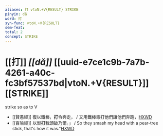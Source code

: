 ```yaml
---
aliases: 打 vtoN.+V{RESULT} STRIKE
pinyin: dǎ
word: 打
syn-func: vtoN.+V{RESULT}
sem-feat: 
total: 2
concept: STRIKE 
---
```

# [[打]] *[[dǎ]]*  [[uuid-e7ce1c9b-7a7b-4261-a40c-fc3bf57537bd|vtoN.+V{RESULT}]] [[STRIKE]]
strike so as to V
 - [[賢愚經]] 復以鐵棒，**打**令奔走， / 又用鐵棒毒打他們讓他們奔跑，[HXWD](https://hxwd.org/textview.html?location=KR6b0059_T_013-0439a.24)
 - [[百喻經]] 以梨**打**我頭破乃爾。」 / So they smash my head with a pear-tree stick, that's how it was."[HXWD](https://hxwd.org/textview.html?location=KR6b0066_T_001-0543b.40)